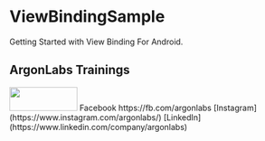 # ViewBindingSample
Getting Started with View Binding For Android.
## ArgonLabs Trainings
<img src="https://argonlabs.in/static/img/logo3.png" height="42" width="120" />
Facebook https://fb.com/argonlabs
[Instagram](https://www.instagram.com/argonlabs/)
[LinkedIn](https://www.linkedin.com/company/argonlabs)

